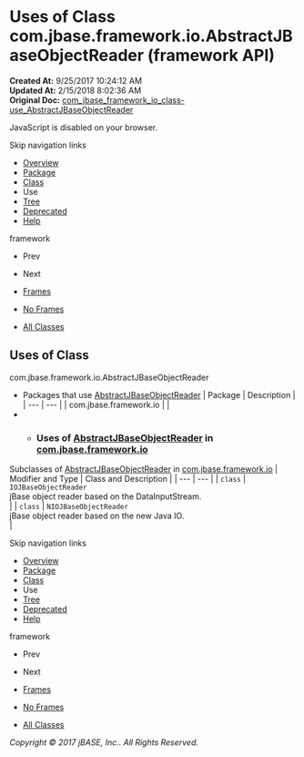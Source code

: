 # Uses of Class com.jbase.framework.io.AbstractJBaseObjectReader (framework   API)

**Created At:** 9/25/2017 10:24:12 AM  
**Updated At:** 2/15/2018 8:02:36 AM  
**Original Doc:** [com_jbase_framework_io_class-use_AbstractJBaseObjectReader](https://docs.jbase.com/39223-class-use/com_jbase_framework_io_class-use_AbstractJBaseObjectReader)  

<!--<br>    try {<br>        if (location.href.indexOf('is-external=true') == -1) {<br>            parent.document.title="Uses of Class com.jbase.framework.io.AbstractJBaseObjectReader (framework   API)";<br>        }<br>    }<br>    catch(err) {<br>    }<br>//-->
JavaScript is disabled on your browser.

Skip navigation links

- [Overview](../../../../../overview-summary.html)
- [Package](/39220-io/com_jbase_framework_io_package-summary)
- [Class](/39220-io/com_jbase_framework_io_AbstractJBaseObjectReader "class in com.jbase.framework.io")
- Use
- [Tree](/39220-io/com_jbase_framework_io_package-tree)
- [Deprecated](../../../../../deprecated-list.html)
- [Help](../../../../../help-doc.html)


framework <br>

- Prev
- Next


- [Frames](../../../../../index.html?com/jbase/framework/io/class-use//39223-class-use/com_jbase_framework_io_class-use_AbstractJBaseObjectReader)
- [No Frames](/39223-class-use/com_jbase_framework_io_class-use_AbstractJBaseObjectReader)


- [All Classes](../../../../../allclasses-noframe.html)


<!--<br>  allClassesLink = document.getElementById("allclasses\_navbar\_top");<br>  if(window==top) {<br>    allClassesLink.style.display = "block";<br>  }<br>  else {<br>    allClassesLink.style.display = "none";<br>  }<br>  //-->

## Uses of Class
com.jbase.framework.io.AbstractJBaseObjectReader

- Packages that use [AbstractJBaseObjectReader](/39220-io/com_jbase_framework_io_AbstractJBaseObjectReader "class in com.jbase.framework.io") | Package | Description |
| --- | --- |
| com.jbase.framework.io |   |
- - ### Uses of [AbstractJBaseObjectReader](/39220-io/com_jbase_framework_io_AbstractJBaseObjectReader "class in com.jbase.framework.io") in [com.jbase.framework.io](/39220-io/com_jbase_framework_io_package-summary)


Subclasses of [AbstractJBaseObjectReader](/39220-io/com_jbase_framework_io_AbstractJBaseObjectReader "class in com.jbase.framework.io") in [com.jbase.framework.io](/39220-io/com_jbase_framework_io_package-summary) | Modifier and Type | Class and Description |
| --- | --- |
| `class` | `IOJBaseObjectReader`<br>jBase object reader based on the DataInputStream.<br> |
| `class` | `NIOJBaseObjectReader`<br>jBase object reader based on the new Java IO.<br> |

Skip navigation links

- [Overview](../../../../../overview-summary.html)
- [Package](/39220-io/com_jbase_framework_io_package-summary)
- [Class](/39220-io/com_jbase_framework_io_AbstractJBaseObjectReader "class in com.jbase.framework.io")
- Use
- [Tree](/39220-io/com_jbase_framework_io_package-tree)
- [Deprecated](../../../../../deprecated-list.html)
- [Help](../../../../../help-doc.html)


framework <br>

- Prev
- Next


- [Frames](../../../../../index.html?com/jbase/framework/io/class-use//39223-class-use/com_jbase_framework_io_class-use_AbstractJBaseObjectReader)
- [No Frames](/39223-class-use/com_jbase_framework_io_class-use_AbstractJBaseObjectReader)


- [All Classes](../../../../../allclasses-noframe.html)


<!--<br>  allClassesLink = document.getElementById("allclasses\_navbar\_bottom");<br>  if(window==top) {<br>    allClassesLink.style.display = "block";<br>  }<br>  else {<br>    allClassesLink.style.display = "none";<br>  }<br>  //-->

*Copyright © 2017 jBASE, Inc.. All Rights Reserved.*
